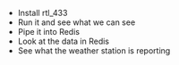 - Install rtl_433
- Run it and see what we can see
- Pipe it into Redis
- Look at the data in Redis
- See what the weather station is reporting
